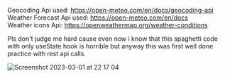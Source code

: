 Geocoding Api used: https://open-meteo.com/en/docs/geocoding-api <br>
Weather Forecast Api used: https://open-meteo.com/en/docs <br>
Weather icons Api: https://openweathermap.org/weather-conditions <br>

Pls don't judge me hard cause even now i know that this spaghetti code with only useState hook is horrible but anyway this was first well done practice with rest api calls.

![Screenshot 2023-03-01 at 22 17 04](https://user-images.githubusercontent.com/113294830/222242128-c47a8870-5ee7-4f7b-8aeb-4c36584b7fb1.jpg)
